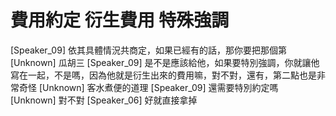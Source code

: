 # 費用約定 衍生費用 特殊強調

[Speaker_09] 依其具體情況共商定，如果已經有的話，那你要把那個第
[Unknown] 瓜胡三
[Speaker_09] 是不是應該給他，如果要特別強調，你就讓他寫在一起，不是嗎，因為他就是衍生出來的費用嘛，對不對，還有，第二點也是非常奇怪
[Unknown] 客水煮便的道理
[Speaker_09] 還需要特別約定嗎
[Unknown] 對不對
[Speaker_06] 好就直接拿掉